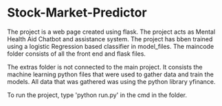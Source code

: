 # Stock-Market-Predictor
The project is a web page created using flask.
The project acts as Mental Health Aid Chatbot and assistance system.
The project has bben trained using a logistic Regression based classifier in model_files.
The maincode folder consists of all the front end and flask files.

The extras folder is not connected to the main project. It consists the machine learning python files that were used to gather data and train the models.
All data that was gathered was using the python library yfinance.


To run the project, type 'python run.py' in the cmd in the folder.
